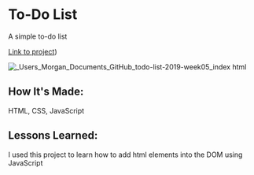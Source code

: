 # To-Do List
A simple to-do list

[Link to project](https://morgans-to-do-list.netlify.app/))

![_Users_Morgan_Documents_GitHub_todo-list-2019-week05_index html](https://user-images.githubusercontent.com/111996055/197920980-6c11cb20-bb24-403e-8633-b511edf2371c.png)


## How It's Made:
HTML, CSS, JavaScript

## Lessons Learned:
I used this project to learn how to add html elements into the DOM using JavaScript
